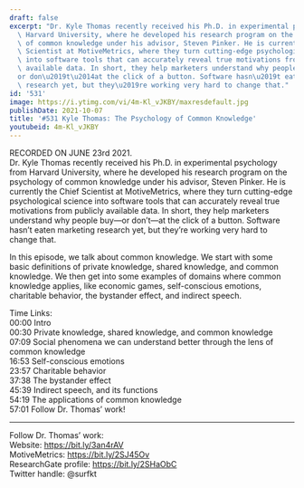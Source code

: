```yaml
---
draft: false
excerpt: "Dr. Kyle Thomas recently received his Ph.D. in experimental psychology from\
  \ Harvard University, where he developed his research program on the psychology\
  \ of common knowledge under his advisor, Steven Pinker. He is currently the Chief\
  \ Scientist at MotiveMetrics, where they turn cutting-edge psychological science\
  \ into software tools that can accurately reveal true motivations from publicly\
  \ available data. In short, they help marketers understand why people buy\u2014\
  or don\u2019t\u2014at the click of a button. Software hasn\u2019t eaten marketing\
  \ research yet, but they\u2019re working very hard to change that."
id: '531'
image: https://i.ytimg.com/vi/4m-Kl_vJKBY/maxresdefault.jpg
publishDate: 2021-10-07
title: '#531 Kyle Thomas: The Psychology of Common Knowledge'
youtubeid: 4m-Kl_vJKBY
---
```

RECORDED ON JUNE 23rd 2021.  
Dr. Kyle Thomas recently received his Ph.D. in experimental psychology from Harvard University, where he developed his research program on the psychology of common knowledge under his advisor, Steven Pinker. He is currently the Chief Scientist at MotiveMetrics, where they turn cutting-edge psychological science into software tools that can accurately reveal true motivations from publicly available data. In short, they help marketers understand why people buy—or don’t—at the click of a button. Software hasn’t eaten marketing research yet, but they’re working very hard to change that.

In this episode, we talk about common knowledge. We start with some basic definitions of private knowledge, shared knowledge, and common knowledge. We then get into some examples of domains where common knowledge applies, like economic games, self-conscious emotions, charitable behavior, the bystander effect, and indirect speech.

Time Links:  
00:00  Intro  
00:30  Private knowledge, shared knowledge, and common knowledge  
07:09  Social phenomena we can understand better through the lens of common knowledge  
16:53  Self-conscious emotions  
23:57  Charitable behavior  
37:38  The bystander effect  
45:39  Indirect speech, and its functions  
54:19  The applications of common knowledge  
57:01  Follow Dr. Thomas’ work!

---

Follow Dr. Thomas’ work:  
Website: https://bit.ly/3an4rAV  
MotiveMetrics: https://bit.ly/2SJ45Ov  
ResearchGate profile: https://bit.ly/2SHaObC  
Twitter handle: @surfkt
